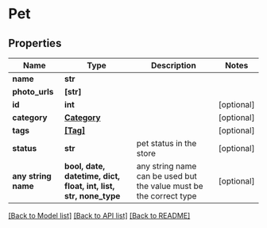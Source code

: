 # Pet


## Properties
Name | Type | Description | Notes
------------ | ------------- | ------------- | -------------
**name** | **str** |  | 
**photo_urls** | **[str]** |  | 
**id** | **int** |  | [optional] 
**category** | [**Category**](Category.md) |  | [optional] 
**tags** | [**[Tag]**](Tag.md) |  | [optional] 
**status** | **str** | pet status in the store | [optional] 
**any string name** | **bool, date, datetime, dict, float, int, list, str, none_type** | any string name can be used but the value must be the correct type | [optional]

[[Back to Model list]](../README.md#documentation-for-models) [[Back to API list]](../README.md#documentation-for-api-endpoints) [[Back to README]](../README.md)


